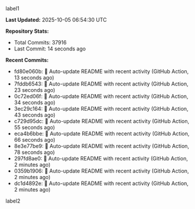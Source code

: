 
label1 
<!-- ACTIVITY_START -->
**Last Updated:** 2025-10-05 06:54:30 UTC

**Repository Stats:**
- Total Commits: 37916
- Last Commit: 14 seconds ago

**Recent Commits:**
- fd80e060b: 🤖 Auto-update README with recent activity (GitHub Action, 13 seconds ago)
- 7fddb6543: 🤖 Auto-update README with recent activity (GitHub Action, 23 seconds ago)
- 0c72ed06f: 🤖 Auto-update README with recent activity (GitHub Action, 34 seconds ago)
- 3ec29c164: 🤖 Auto-update README with recent activity (GitHub Action, 43 seconds ago)
- c729d95dc: 🤖 Auto-update README with recent activity (GitHub Action, 55 seconds ago)
- eca4b6bbe: 🤖 Auto-update README with recent activity (GitHub Action, 66 seconds ago)
- 8e3e77be9: 🤖 Auto-update README with recent activity (GitHub Action, 78 seconds ago)
- 297fd8ae0: 🤖 Auto-update README with recent activity (GitHub Action, 2 minutes ago)
- 0359b1906: 🤖 Auto-update README with recent activity (GitHub Action, 2 minutes ago)
- dc1d4892e: 🤖 Auto-update README with recent activity (GitHub Action, 2 minutes ago)
<!-- ACTIVITY_END -->

label2
